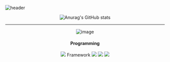 ![header](https://capsule-render.vercel.app/api?type=cylinder&color=0:FFD1E3,100:BED7DC&height=100&section=header&text=Welcome😊&fontColor=B4B4B8&fontSize=30)

<div align="center">
  
![Anurag's GitHub stats](https://github-readme-stats.vercel.app/api?username=minkyunglee1012&show_icons=true&theme=panda&hides=contribs,prs)

---

![image](https://github.com/minkyunglee1012/minkyunglee1012/assets/156975194/f5effb06-9531-4b0e-b0fc-b391c92a3835)


<h4>Programming</h4>  <img src="https://img.shields.io/badge/Python-3776AB?style=for-the-badge&logo=Python&logoColor=white">
Framework  <img src="https://img.shields.io/badge/scikitlearn-F7931E?style=for-the-badge&logo=scikit-learn&logoColor=white"> <img src="https://img.shields.io/badge/TensorFlow-FF6F00?style=for-the-badge&logo=TensorFlow&logoColor=white"> <img src="https://img.shields.io/badge/Keras-D00000?style=for-the-badge&logo=Keras&logoColor=white">

</div>
<!--
**minkyunglee1012/minkyunglee1012** is a ✨ _special_ ✨ repository because its `README.md` (this file) appears on your GitHub profile.

Here are some ideas to get you started:

- 🔭 I’m currently working on ...
- 🌱 I’m currently learning ...
- 👯 I’m looking to collaborate on ...
- 🤔 I’m looking for help with ...
- 💬 Ask me about ...
- 📫 How to reach me: ...
- 😄 Pronouns: ...
- ⚡ Fun fact: ...
-->
